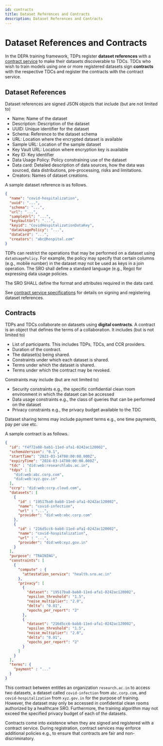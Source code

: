 ```yaml
---
id: contracts
title: Dataset References and Contracts
description: Dataset References and Contracts
---
```


# Dataset References and Contracts 

In the DEPA training framework, TDPs register __dataset references__ with a [contract service](./contract_service_specifications.md) to make their datasets discoverable to TDCs. TDCs who wish to train models using one or more registered datasets sign __contracts__ with the respective TDCs and register the contracts with the contract service. 

## Dataset References

Dataset references are signed JSON objects that include (but are not limited to) 

- Name: Name of the dataset
- Description: Description of the dataset
- UUID: Unique identifier for the dataset
- Schema: Reference to the dataset schema
- URL: Location where the encrypted dataset is available
- Sample URL: Location of the sample dataset
- Key Vault URL: Location where encryption key is available
- Key ID: Key identifier
- Data Usage Policy: Policy constraining use of the dataset 
- Data card: Detailed description of data sources, how the data was sourced, data distributions, pre-processing, risks and limitations. 
- Creators: Names of dataset creations. 

A sample dataset reference is as follows.

```json
{
  "name": "covid-hospitalization",
  "uuid": "...",
  "schema": "...",
  "url": "...",
  "sampleUrl": "...",
  "keyVaultUrl": "...",
  "keyid": "CovidHospitalizationDataKey",
  "dataUsagePolicy": "...",
  "dataCard": "...",
  "creators": "abc@hospital.com"
}
```

TDPs can restrict the operations that may be performed on a dataset using `dataUsagePolicy`. For example, the policy may specify that certain columns (e.g., mobile number) in the dataset may not be used as keys in a join operation. The SRO shall define a standard language (e.g., Rego) for expressing data usage policies.

The SRO SHALL define the format and attributes required in the data card. 

See [contract service specifications](./contract_service_specifications.md) for details on signing and registering dataset references. 

## Contracts

TDPs and TDCs collaborate on datasets using __digital contracts__. A contract is an object that defines the terms of a collaboration. It includes (but is not limited to)

- List of participants. This includes TDPs, TDCs, and CCR providers.
- Duration of the contract. 
- The dataset(s) being shared.
- Constraints under which each dataset is shared.
- Terms under which the dataset is shared.
- Terms under which the contract may be revoked. 

Constraints may include (but are not limited to)
- Security constraints e.g., the specific confidential clean room environment in which the dataset can be accessed
- Data usage constraints e.g., the class of queries that can be performed on the dataset
- Privacy constraints e.g., the privacy budget available to the TDC

Dataset sharing terms may include payment terms e.g., one time payments, pay per use etc. 

A sample contract is as follows. 

```json
{
  "id": "f4f72a88-bab1-11ed-afa1-0242ac120002",
  "schemaVersion": "0.1",
  "startTime": "2023-03-14T00:00:00.000Z",
  "expiryTime": "2024-03-14T00:00:00.000Z",
  "tdc" : "did:web:researchlabs.ac.in",
  "tdps" : [
    "did:web:abc.corp.com",
    "did:web:xyz.gov.in"
  ],
  "ccrp": "did:web:ccrp.cloud.com",
  "datasets": [
    {
      "id" : "19517ba8-bab8-11ed-afa1-0242ac120002",
      "name": "covid-infection",
      "url" : "...",
      "provider": "did:web:abc.corp.com"
    },
    {
      "id" : "216d5cc6-bab8-11ed-afa1-0242ac120002",
      "name": "covid-hospitalization",
      "url" : "...",
      "provider": "did:web:xyz.gov.in"
    }
  ],
  "purpose": "TRAINING",
  "constraints": [
    {
      "compute" : {
        "attestation_service": "health.sro.ac.in"
      },
      "privacy": [
        {
          "dataset": "19517ba8-bab8-11ed-afa1-0242ac120002", 
          "epsilon_threshold": "1.5",
          "noise_multiplier": "2.0",
          "delta": "0.01",
          "epochs_per_report": "2"
        },
        {
          "dataset": "216d5cc6-bab8-11ed-afa1-0242ac120002", 
          "epsilon_threshold": "1.5",
          "noise_multiplier": "2.0",
          "delta": "0.01",
          "epochs_per_report": "2"
        }
      ]
    }
  ],
  "terms": {
    "payment" : "..."
  }
}
```

This contract between entitles an organization `research.ac.in` to access two datasets, a dataset called `covid-infection` from `abc.corp.com`, and `covid-hospitalization` from `xyz.gov.in` for the purpose of training. However, the dataset may only be accessed in  confidential clean rooms authorized by a healthcare SRO. Furthermore, the training algorithm may not exceed the specified privacy budget of each of the datasets.

Contracts come into existence when they are signed and registered with a contract service. During registration, contract services may enforce additional policies e.g., to ensure that contracts are fair and non-discriminatory. 
